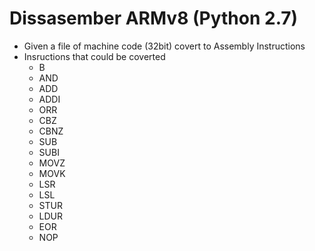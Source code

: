 # Dissasember ARMv8 (Python 2.7)
- Given a file of machine code (32bit) covert to Assembly Instructions
- Insructions that could be coverted
  - B
  - AND
  - ADD
  - ADDI
  - ORR
  - CBZ
  - CBNZ
  - SUB
  - SUBI
  - MOVZ
  - MOVK 
  - LSR
  - LSL
  - STUR
  - LDUR
  - EOR
  - NOP
